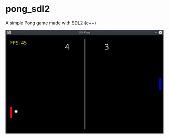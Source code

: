 # pong_sdl2
A simple Pong game made with [SDL2](https://www.libsdl.org/) (c++)


![screenshot](/Pong_LibSDL2/doc/pong_screenshot.jpg?raw=true "Pong SDL")
